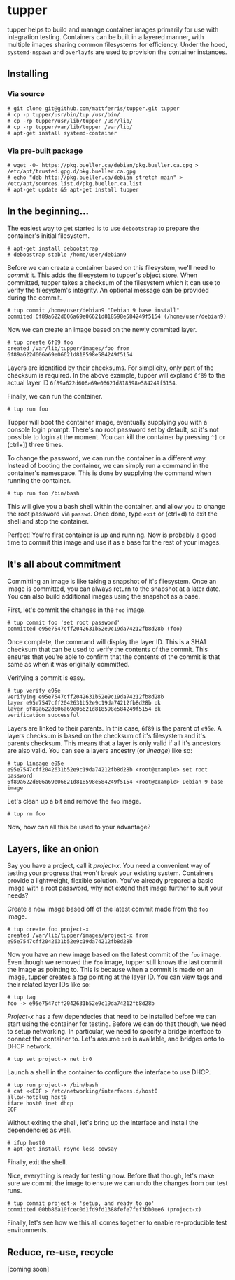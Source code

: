 tupper
======

tupper helps to build and manage container images primarily for use with
integration testing. Containers can be built in a layered manner, with multiple
images sharing common filesystems for efficiency. Under the hood,
`systemd-nspawn` and `overlayfs` are used to provision the container instances.

Installing
----------

### Via source

```
# git clone git@github.com/mattferris/tupper.git tupper
# cp -p tupper/usr/bin/tup /usr/bin/
# cp -rp tupper/usr/lib/tupper /usr/lib/
# cp -rp tupper/var/lib/tupper /var/lib/
# apt-get install systemd-container
```

### Via pre-built package

```
# wget -O- https://pkg.bueller.ca/debian/pkg.bueller.ca.gpg > /etc/apt/trusted.gpg.d/pkg.bueller.ca.gpg
# echo "deb http://pkg.bueller.ca/debian stretch main" > /etc/apt/sources.list.d/pkg.bueller.ca.list
# apt-get update && apt-get install tupper
```

In the beginning...
-------------------

The easiest way to get started is to use `debootstrap` to prepare the container's
initial filesystem.

```
# apt-get install debootstrap
# deboostrap stable /home/user/debian9
```

Before we can create a container based on this filesystem, we'll need to *commit*
it. This adds the filesystem to tupper's object store. When committed, tupper
takes a checksum of the filesystem which it can use to verify the filesystem's
integrity. An optional message can be provided during the commit.

```
# tup commit /home/user/debian9 "Debian 9 base install"
commited 6f89a622d606a69e06621d818598e584249f5154 (/home/user/debian9)
```

Now we can create an image based on the newly commited layer.

```
# tup create 6f89 foo
created /var/lib/tupper/images/foo from 6f89a622d606a69e06621d818598e584249f5154
```

Layers are identified by their checksums. For simplicity, only part of the
checksum is required. In the above example, tupper will expland `6f89` to the
actual layer ID `6f89a622d606a69e06621d818598e584249f5154`.

Finally, we can run the container.

```
# tup run foo
```

Tupper will boot the container image, eventually supplying you with a console
login prompt. There's no root password set by default, so it's not possible to
login at the moment. You can kill the container by pressing `^]` or (ctrl+])
three times.

To change the password, we can run the container in a different way. Instead of
booting the container, we can simply run a command in the container's
namespace. This is done by supplying the command when running the container.

```
# tup run foo /bin/bash
```

This will give you a bash shell within the container, and allow you to change
the root password via `passwd`. Once done, type `exit` or (ctrl+d) to exit the
shell and stop the container.

Perfect! You're first container is up and running. Now is probably a good time
to commit this image and use it as a base for the rest of your images.

It's all about commitment
-------------------------

Committing an image is like taking a snapshot of it's filesystem. Once an image
is committed, you can always return to the snapshot at a later date. You can
also build additional images using the snapshot as a base.

First, let's commit the changes in the `foo` image.

```
# tup commit foo 'set root password'
committed e95e7547cff2042631b52e9c19da74212fb8d28b (foo)
```

Once complete, the command will display the layer ID. This is a SHA1 checksum
that can be used to verify the contents of the commit. This ensures that you're
able to confirm that the contents of the commit is that same as when it was
originally committed.

Verifying a commit is easy.

```
# tup verify e95e
verifying e95e7547cff2042631b52e9c19da74212fb8d28b
layer e95e7547cff2042631b52e9c19da74212fb8d28b ok
layer 6f89a622d606a69e06621d818598e584249f5154 ok
verification successful
```

Layers are linked to their parents. In this case, `6f89` is the parent of
`e95e`. A layers checksum is based on the checksum of it's filesystem and it's
parents checksum. This means that a layer is only valid if all it's ancestors
are also valid. You can see a layers ancestry (or *lineage*) like so:

```
# tup lineage e95e
e95e7547cff2042631b52e9c19da74212fb8d28b <root@example> set root password
6f89a622d606a69e06621d818598e584249f5154 <root@example> Debian 9 base image
```

Let's clean up a bit and remove the `foo` image.

```
# tup rm foo
```

Now, how can all this be used to your advantage?

Layers, like an onion
---------------------

Say you have a project, call it *project-x*. You need a convenient way of
testing your progress that won't break your existing system. Containers provide
a lightweight, flexible solution. You've already prepared a basic image with a
root password, why not extend that image further to suit your needs?

Create a new image based off of the latest commit made from the `foo` image.

```
# tup create foo project-x
created /var/lib/tupper/images/project-x from e95e7547cff2042631b52e9c19da74212fb8d28b
```

Now you have an new image based on the latest commit of the `foo` image. Even
though we removed the `foo` image, tupper still knows the last commit the image
as pointing to. This is because when a commit is made on an image, tupper
creates a *tag* pointing at the layer ID. You can view tags and their related
layer IDs like so:

```
# tup tag
foo -> e95e7547cff2042631b52e9c19da74212fb8d28b
```

*Project-x* has a few dependecies that need to be installed before we can start
using the container for testing. Before we can do that though, we need to setup
networking. In particular, we need to specify a bridge interface to connect the
container to. Let's assume `br0` is available, and bridges onto to DHCP network.

```
# tup set project-x net br0
```

Launch a shell in the container to configure the interface to use DHCP.

```
# tup run project-x /bin/bash
# cat <<EOF > /etc/networking/interfaces.d/host0
allow-hotplug host0
iface host0 inet dhcp
EOF
```

Without exiting the shell, let's bring up the interface and install the
dependencies as well.

```
# ifup host0
# apt-get install rsync less cowsay
```

Finally, exit the shell.

Nice, everything is ready for testing now. Before that though, let's make sure
we commit the image to ensure we can undo the changes from our test runs.

```
# tup commit project-x 'setup, and ready to go'
committed 00bb86a10fcec0d1fd9fd1388fefe7fef3bb0ee6 (project-x)
```

Finally, let's see how we this all comes together to enable re-producible test
environments.

Reduce, re-use, recycle
-----------------------

[coming soon]
